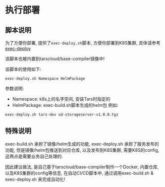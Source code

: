 

# 执行部署

## 脚本说明 
为了方便你部署, 提供了```exec-deploy.sh```脚本, 方便你部署到K8S集群, 具体请参考[exec-deploy](./exec-deploy.md)

该脚本也被内置到tarscloud/base-compiler镜像中!

该脚本的使用如下:
```
exec-deploy.sh Namespace HelmPackage
```

参数说明:
- Namespace: k8s上的名字空间, 安装Tars时指定的
- HelmPackage: exec-build.sh脚本生成的helm包 
例如:
```
exec-deploy.sh tars-dev od-storageserver-v1.0.0.tgz
```

## 特殊说明

exec-build.sh 承担了镜像/helm生成的功能, exec-deploy.sh 承担了服务发布的功能, 但是镜像/helm包推送到对应仓库, 以及发布到K8S集群, 需要K8S的config, 这两点是需要业务自己处理的.

因此建议做法, 是自己基于tarscloud/base-compiler制作一个Docker, 内置仓库, 以及K8S集群的config等信息, 在自动CI/CD脚本中, 通过调用exec-build.sh & exec-deploy.sh 来完成自动化!